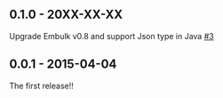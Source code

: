 ## 0.1.0 - 20XX-XX-XX

Upgrade Embulk v0.8 and support Json type in Java [#3](https://github.com/shun0102/embulk-parser-jsonl/pull/3)

## 0.0.1 - 2015-04-04

The first release!!

